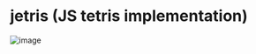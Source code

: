 # jetris (JS tetris implementation)

![image](https://user-images.githubusercontent.com/11525833/221392631-32af4443-a883-4fe8-8ced-27b6c15b4dcc.png)
